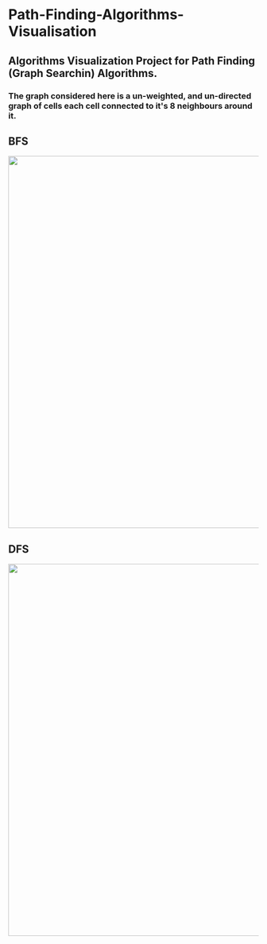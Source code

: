 
# Path-Finding-Algorithms-Visualisation

## Algorithms Visualization Project for Path Finding (Graph Searchin) Algorithms.
### The graph considered here is a un-weighted, and un-directed graph of cells each cell connected to it's 8 neighbours around it.

##  BFS
<img src="https://user-images.githubusercontent.com/57041674/111671671-dabc3d80-8821-11eb-8c16-3dd7bfed4392.gif" width="700" height="750">


##  DFS

<img src="https://user-images.githubusercontent.com/57041674/111672331-88c7e780-8822-11eb-8dd9-0e6eadbf7f29.gif" width="700" height="750">

